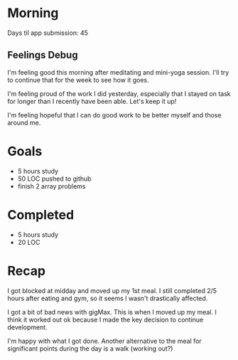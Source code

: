 # Morning
Days til app submission: 45
## Feelings Debug
I'm feeling good this morning after meditating and mini-yoga session. I'll try to continue that for the week to see how it goes. 

I'm feeling proud of the work I did yesterday, especially that I stayed on task for longer than I recently have been able. Let's keep it up!

I'm feeling hopeful that I can do good work to be better myself and those around me. 
# Goals
- 5 hours study
- 50 LOC pushed to github
- finish 2 array problems
# Completed
- 5 hours study
- 20 LOC
# Recap
I got blocked at midday and moved up my 1st meal. I still completed 2/5 hours after eating and gym, so it seems I wasn't drastically affected. 

I got a bit of bad news with gigMax. This is when I moved up my meal. I think it worked out ok because I made the key decision to continue development. 

I'm happy with what I got done. Another alternative to the meal for significant points during the day is a walk (working out?)


